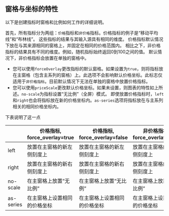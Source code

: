 ## 窗格与坐标的特性

以下是创建指标时窗格和比例如何工作的详细说明。

首先，所有指标分为两组：`价格`指标和`非价格`指标。价格指标的例子是“移动平均线”和“布林线”。
这些指标的结果与其输入源具有相同的维度。
价格指标默认情况下放在与其来源相同的窗格上，并固定在相同的价格范围内。
相比之下，非价格指标的结果具有不同的维度。例如，随机指标始终返回0到100之间的值。
默认情况下，非价格指标会放置在单独的窗格中。

* 您可以使用`forceOverlay`更改指标的默认窗格。如果设置为`true`，则将指标放在主窗格（包含主系列的窗格）上。此选项不会影响默认价格坐标。此标志仅适用于`非价格指标`。目前默认情况下无法在单独的窗格中放置价格指标。
* 您可以使用`priceScale`更改默认价格坐标。如果未设置，则图表的特性如上所述。`no-scale`为指标设置“无比例”（全屏）模式。
即使放置价格指标时，`left`和`right`也会将指标放在新的价格坐标内。`as-series`选项将指标放在与主系列相关的相同价格坐标内。

下表说明了这一点

| | 价格指标, force_overlay=true | 价格指标, force_overlay=false | 非价格指标, force_overlay=true | 非价格指标, force_overlay=false|
|---|---|---|---|---|
|left|放置在主窗格的新左侧刻度上|放置在主窗格的新左侧刻度上|放置在主窗格的新左侧刻度上|放置在单独窗格的新左侧刻度上|
|right|放置在主窗格的新右侧刻度上|放置在主窗格的新右侧刻度上|放置在主窗格的新右侧刻度上|放置在单独窗格的新右侧刻度上|
|no-scale|在主窗格上放置“无比例”|在主窗格上放置“无比例”|在主窗格上放置“无比例”|在单独窗格上放置“无比例”|
|as-series|在主窗格上设置相同的价格坐标|在主窗格上设置相同的价格坐标|在主窗格上设置相同的价格坐标|在单独窗格上设置相同的价格坐标|
